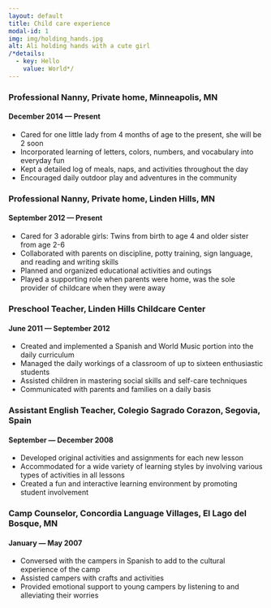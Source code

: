 ```yaml
---
layout: default
title: Child care experience
modal-id: 1
img: img/holding_hands.jpg
alt: Ali holding hands with a cute girl
/*details: 
  - key: Hello
    value: World*/
---
```


### Professional Nanny, Private home, Minneapolis, MN                                               

#### December 2014 — Present - Cared for one little lady from 4 months of age to the present, she will be 2 soon- Incorporated learning of letters, colors, numbers, and vocabulary into everyday fun- Kept a detailed log of meals, naps, and activities throughout the day- Encouraged daily outdoor play and adventures in the community### Professional Nanny, Private home, Linden Hills, MN

#### September 2012 — Present- Cared for 3 adorable girls: Twins from birth to age 4 and older sister from age 2-6- Collaborated with parents on discipline, potty training, sign language, and reading and writing skills- Planned and organized educational activities and outings- Played a supporting role when parents were home, was the sole provider of childcare when they were away### Preschool Teacher, Linden Hills Childcare Center

#### June 2011 — September 2012- Created and implemented a Spanish and World Music portion into the daily curriculum- Managed the daily workings of a classroom of up to sixteen enthusiastic students- Assisted children in mastering social skills and self-care techniques- Communicated with parents and families on a daily basis ### Assistant English Teacher, Colegio Sagrado Corazon, Segovia, Spain

#### September — December 2008- Developed original activities and assignments for each new lesson- Accommodated for a wide variety of learning styles by involving various types of activities in all lessons- Created a fun and interactive learning environment by promoting student involvement ### Camp Counselor, Concordia Language Villages, El Lago del Bosque, MN

#### January — May 2007- Conversed with the campers in Spanish to add to the cultural experience of the camp- Assisted campers with crafts and activities- Provided emotional support to young campers by listening to and alleviating their worries  